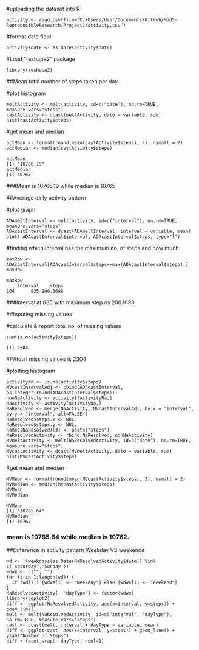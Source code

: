 #uploading the dataset into R
```{r}
activity <- read.csv(file="C:/Users/User/Documents/GitHub/Mod5-ReproducibleResearch/Project1/activity.csv")
```

#format date field
```{r}
activity$date <- as.Date(activity$date)
``` 
#Load "reshape2" package 
```{r}
library(reshape2)
``` 

##Mean total number of steps taken per day

#plot histogram
```{r}
meltActivity <- melt(activity, id=c("date"), na.rm=TRUE, measure.vars="steps")
castActivity <- dcast(meltActivity, date ~ variable, sum)
hist(castActivity$steps)
```


#get mean and median
```{r}
actMean <- format(round(mean(castActivity$steps), 2), nsmall = 2)
actMedian <- median(castActivity$steps)

```

```{r}
actMean
[1] "10766.19"
actMedian
[1] 10765
```
###Mean is 10766.19 while median is 10765


##Average daily activity pattern

#plot graph
```{r}
ADAmeltInterval <- melt(activity, id=c("interval"), na.rm=TRUE, measure.vars="steps")
ADAcastInterval <- dcast(ADAmeltInterval, interval ~ variable, mean)
plot( ADAcastInterval$interval, ADAcastInterval$steps, type="l")
```


#finding which interval has the maximum no. of steps and how much
```{r}
maxRow <- ADAcastInterval[ADAcastInterval$steps==max(ADAcastInterval$steps),]
maxRow
```

```{r}
maxRow
    interval    steps
104      835 206.1698
```
###Interval at 835 with maximum step os 206.1698

##Inputing missing values

#calculate & report total no. of missing values
```{r}
sum(is.na(activity$steps))
```

```{r}
[1] 2304
```
###total missing values is 2304

#plotting histogram
```{r}
activityNa <- is.na(activity$steps)
MVcastIntervalAdj <- cbind(ADAcastInterval, as.integer(round(ADAcastInterval$steps)))
nonNaActivity <- activity[!activityNa,]
NaActivity <- activity[activityNa,]
NaResolved <- merge(NaActivity, MVcastIntervalAdj, by.x = "interval", by.y = "interval", all=FALSE )
NaResolved$steps.x <- NULL
NaResolved$steps.y <- NULL
names(NaResolved)[3] <- paste("steps")
NaResolvedActivity <- rbind(NaResolved, nonNaActivity)
MVmeltActivity <- melt(NaResolvedActivity, id=c("date"), na.rm=TRUE, measure.vars="steps")
MVcastActivity <- dcast(MVmeltActivity, date ~ variable, sum)
hist(MVcastActivity$steps)
```


#get mean and median
```{r}
MVMean <- format(round(mean(MVcastActivity$steps), 2), nsmall = 2)
MVMedian <- median(MVcastActivity$steps)
MVMean
MVMedian
```

```{r}
MVMean
[1] "10765.64"
MVMedian
[1] 10762
```
### mean is 10765.64 while median is 10762.

##Difference in activity pattern Weekday VS weekends
```{r}
wd <- !(weekdays(as.Date(NaResolvedActivity$date)) %in% c('Saturday','Sunday'))
wdwe <- c("", "")
for (i in 1:length(wd)) {
  if (wd[i]) {wdwe[i] <- "Weekday"} else {wdwe[i] <- "Weekend"}
}
NaResolvedActivity[, "dayType"] <- factor(wdwe)
library(ggplot2)
diff <- ggplot(NaResolvedActivity, aes(x=interval, y=steps)) + geom_line()
melt <- melt(NaResolvedActivity, id=c("interval", "dayType"), na.rm=TRUE, measure.vars="steps")
cast <- dcast(melt, interval + dayType ~ variable, mean)
diff <- ggplot(cast, aes(x=interval, y=steps)) + geom_line() + ylab("Number of Steps")
diff + facet_wrap(~ dayType, ncol=1)
```

